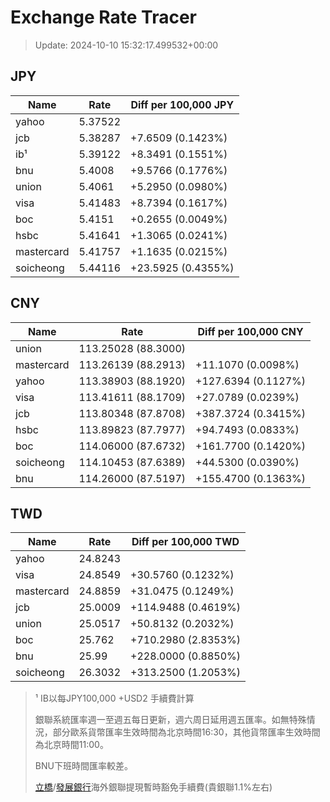 # Exchange Rate Tracer

> Update: 2024-10-10 15:32:17.499532+00:00

## JPY

| Name       |    Rate | Diff per 100,000 JPY   |
|------------|---------|------------------------|
| yahoo      | 5.37522 |                        |
| jcb        | 5.38287 | +7.6509 (0.1423%)      |
| ib¹        | 5.39122 | +8.3491 (0.1551%)      |
| bnu        | 5.4008  | +9.5766 (0.1776%)      |
| union      | 5.4061  | +5.2950 (0.0980%)      |
| visa       | 5.41483 | +8.7394 (0.1617%)      |
| boc        | 5.4151  | +0.2655 (0.0049%)      |
| hsbc       | 5.41641 | +1.3065 (0.0241%)      |
| mastercard | 5.41757 | +1.1635 (0.0215%)      |
| soicheong  | 5.44116 | +23.5925 (0.4355%)     |

## CNY

| Name       | Rate                | Diff per 100,000 CNY   |
|------------|---------------------|------------------------|
| union      | 113.25028	(88.3000) |                        |
| mastercard | 113.26139	(88.2913) | +11.1070 (0.0098%)     |
| yahoo      | 113.38903	(88.1920) | +127.6394 (0.1127%)    |
| visa       | 113.41611	(88.1709) | +27.0789 (0.0239%)     |
| jcb        | 113.80348	(87.8708) | +387.3724 (0.3415%)    |
| hsbc       | 113.89823	(87.7977) | +94.7493 (0.0833%)     |
| boc        | 114.06000	(87.6732) | +161.7700 (0.1420%)    |
| soicheong  | 114.10453	(87.6389) | +44.5300 (0.0390%)     |
| bnu        | 114.26000	(87.5197) | +155.4700 (0.1363%)    |

## TWD

| Name       |    Rate | Diff per 100,000 TWD   |
|------------|---------|------------------------|
| yahoo      | 24.8243 |                        |
| visa       | 24.8549 | +30.5760 (0.1232%)     |
| mastercard | 24.8859 | +31.0475 (0.1249%)     |
| jcb        | 25.0009 | +114.9488 (0.4619%)    |
| union      | 25.0517 | +50.8132 (0.2032%)     |
| boc        | 25.762  | +710.2980 (2.8353%)    |
| bnu        | 25.99   | +228.0000 (0.8850%)    |
| soicheong  | 26.3032 | +313.2500 (1.2053%)    |


> ¹ IB以每JPY100,000 +USD2 手續費計算
>
> 銀聯系統匯率週一至週五每日更新，週六周日延用週五匯率。如無特殊情況，部分歐系貨幣匯率生效時間為北京時間16:30，其他貨幣匯率生效時間為北京時間11:00。
>
> BNU下班時間匯率較差。
>
> [立橋](https://www.wlbank.com.mo/uploads/ueditor/file/20181211/1544536513900230.pdf)/[發展銀行](https://www.mdb.com.mo/Service_Charges_20230728.pdf)海外銀聯提現暫時豁免手續費(貴銀聯1.1%左右)

